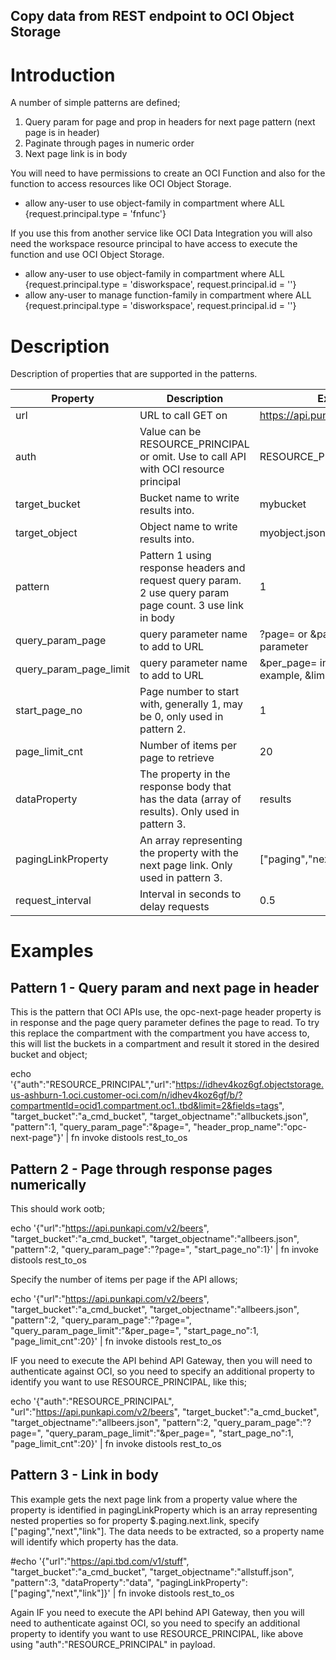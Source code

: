 ## Copy data from REST endpoint to OCI Object Storage

# Introduction

A number of simple patterns are defined;
1. Query param for page and prop in headers for next page pattern (next page is in header)
2. Paginate through pages in numeric order
3. Next page link is in body

You will need to have permissions to create an OCI Function and also for the function to access resources like OCI Object Storage.
* allow any-user to use object-family in compartment <compartment-name> where ALL {request.principal.type = 'fnfunc'}

If you use this from another service like OCI Data Integration you will also need the workspace resource principal to have access to execute the function and use OCI Object Storage.

* allow any-user to use object-family in compartment <compartment-name> where ALL {request.principal.type = 'disworkspace', request.principal.id = '<workspace-ocid>'}
* allow any-user to manage function-family in compartment <compartment-name> where ALL {request.principal.type = 'disworkspace', request.principal.id = '<workspace-ocid>'}

# Description

Description of properties that are supported in the patterns.

Property | Description | Example
--- | --- | ---
url | URL to call GET on | https://api.punkapi.com/v2/beers
auth | Value can be RESOURCE_PRINCIPAL or omit. Use to call API with OCI resource principal | RESOURCE_PRINCIPAL
target_bucket | Bucket name to write results into. | mybucket
target_object | Object name to write results into. | myobject.json
pattern | Pattern 1 using response headers and request query param. 2 use query param page count. 3 use link in body | 1
query_param_page | query parameter name to add to URL | ?page= or &page= if first query parameter
query_param_page_limit | query parameter name to add to URL | &per_page= in this beers example, &limit= for OCI
start_page_no | Page number to start with, generally 1, may be 0, only used in pattern 2. | 1
page_limit_cnt | Number of items per page to retrieve | 20
dataProperty | The property in the response body that has the data (array of results). Only used in pattern 3. | results
pagingLinkProperty | An array representing the property with the next page link. Only used in pattern 3. | ["paging","next","link"]
request_interval | Interval in seconds to delay requests | 0.5

# Examples

## Pattern 1 - Query param and next page in header

This is the pattern that OCI APIs use, the opc-next-page header property is in response and the page query parameter defines the page to read. To try this replace the compartment with the compartment you have access to, this will list the buckets in a compartment and result it stored in the desired bucket and object;

echo '{"auth":"RESOURCE_PRINCIPAL","url":"https://idhev4koz6gf.objectstorage.us-ashburn-1.oci.customer-oci.com/n/idhev4koz6gf/b/?compartmentId=ocid1.compartment.oc1..tbd&limit=2&fields=tags", "target_bucket":"a_cmd_bucket", "target_objectname":"allbuckets.json", "pattern":1, "query_param_page":"&page=", "header_prop_name":"opc-next-page"}' | fn invoke distools rest_to_os

## Pattern 2 - Page through response pages numerically

This should work ootb;

echo '{"url":"https://api.punkapi.com/v2/beers", "target_bucket":"a_cmd_bucket", "target_objectname":"allbeers.json", "pattern":2, "query_param_page":"?page=", "start_page_no":1}' | fn invoke distools rest_to_os

Specify the number of items per page if the API allows;

echo '{"url":"https://api.punkapi.com/v2/beers", "target_bucket":"a_cmd_bucket", "target_objectname":"allbeers.json", "pattern":2, "query_param_page":"?page=", "query_param_page_limit":"&per_page=", "start_page_no":1, "page_limit_cnt":20}' | fn invoke distools rest_to_os

IF you need to execute the API behind API Gateway, then you will need to authenticate against OCI, so you need to specify an additional property to identify you want to use RESOURCE_PRINCIPAL, like this;

echo '{"auth":"RESOURCE_PRINCIPAL", "url":"https://api.punkapi.com/v2/beers", "target_bucket":"a_cmd_bucket", "target_objectname":"allbeers.json", "pattern":2, "query_param_page":"?page=", "query_param_page_limit":"&per_page=", "start_page_no":1, "page_limit_cnt":20}' | fn invoke distools rest_to_os


## Pattern 3 - Link in body

This example gets the next page link from a property value where the property is identified in pagingLinkProperty which is an array representing nested properties so for property $.paging.next.link, specify ["paging","next","link"]. The data needs to be extracted, so a property name will identify which property has the data.

#echo '{"url":"https://api.tbd.com/v1/stuff", "target_bucket":"a_cmd_bucket", "target_objectname":"allstuff.json", "pattern":3, "dataProperty":"data", "pagingLinkProperty":["paging","next","link"]}' | fn invoke distools rest_to_os

Again IF you need to execute the API behind API Gateway, then you will need to authenticate against OCI, so you need to specify an additional property to identify you want to use RESOURCE_PRINCIPAL, like above using "auth":"RESOURCE_PRINCIPAL" in payload.


